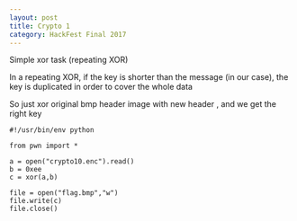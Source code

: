 ```yaml
---
layout: post
title: Crypto 1
category: HackFest Final 2017
---
```


Simple xor task (repeating XOR)

In a repeating XOR, if the key is shorter than the message (in our case), the key is duplicated in order to cover the whole data

So just xor original bmp header image with new header , and we get the right key 

```
#!/usr/bin/env python

from pwn import *

a = open("crypto10.enc").read()
b = 0xee
c = xor(a,b)

file = open("flag.bmp","w")
file.write(c)
file.close()

```
